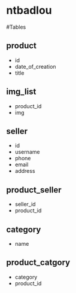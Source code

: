 # ntbadlou



#Tables
## product
<ul>
<li>id</li>
<li>date_of_creation</li>
<li>title</li>
</ul>

## img_list
<ul>
<li>product_id</li>
<li>img</li>
</ul>

## seller
<ul>
<li>id</li>
<li>username</li>
<li>phone</li>
<li>email</li>
<li>address</li>
</ul>

## product_seller
<ul>
<li>seller_id</li>
<li>product_id</li>
</ul>

## category
<ul>
<li>name</li>
</ul>

## product_catgory
<ul>
<li>category</li>
<li>product_id</li>
</ul>